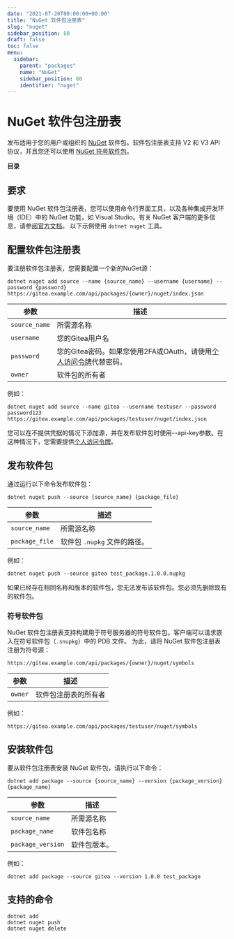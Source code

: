 ```yaml
---
date: "2021-07-20T00:00:00+00:00"
title: "NuGet 软件包注册表"
slug: "nuget"
sidebar_position: 80
draft: false
toc: false
menu:
  sidebar:
    parent: "packages"
    name: "NuGet"
    sidebar_position: 80
    identifier: "nuget"
---
```


# NuGet 软件包注册表

发布适用于您的用户或组织的 [NuGet](https://www.nuget.org/) 软件包。软件包注册表支持 V2 和 V3 API 协议，并且您还可以使用 [NuGet 符号软件包](https://docs.microsoft.com/en-us/nuget/create-packages/symbol-packages-snupkg)。

**目录**

## 要求

要使用 NuGet 软件包注册表，您可以使用命令行界面工具，以及各种集成开发环境（IDE）中的 NuGet 功能，如 Visual Studio。有关 NuGet 客户端的更多信息，请参[阅官方文档](https://docs.microsoft.com/en-us/nuget/install-nuget-client-tools)。
以下示例使用 `dotnet nuget` 工具。

## 配置软件包注册表

要注册软件包注册表，您需要配置一个新的NuGet源：

```shell
dotnet nuget add source --name {source_name} --username {username} --password {password} https://gitea.example.com/api/packages/{owner}/nuget/index.json
```

| 参数          | 描述                                                                                                                                   |
| ------------- | -------------------------------------------------------------------------------------------------------------------------------------- |
| `source_name` | 所需源名称                                                                                                                             |
| `username`    | 您的Gitea用户名                                                                                                                        |
| `password`    | 您的Gitea密码。如果您使用2FA或OAuth，请使用[个人访问令牌](development/api-usage.md#通过-api-认证)代替密码。 |
| `owner`       | 软件包的所有者                                                                                                                         |

例如：

```shell
dotnet nuget add source --name gitea --username testuser --password password123 https://gitea.example.com/api/packages/testuser/nuget/index.json
```

您可以在不提供凭据的情况下添加源，并在发布软件包时使用--api-key参数。在这种情况下，您需要提供[个人访问令牌](development/api-usage.md#通过-api-认证)。

## 发布软件包

通过运行以下命令发布软件包：

```shell
dotnet nuget push --source {source_name} {package_file}
```

| 参数           | 描述                         |
| -------------- | ---------------------------- |
| `source_name`  | 所需源名称                   |
| `package_file` | 软件包 `.nupkg` 文件的路径。 |

例如：

```shell
dotnet nuget push --source gitea test_package.1.0.0.nupkg
```

如果已经存在相同名称和版本的软件包，您无法发布该软件包。您必须先删除现有的软件包。

### 符号软件包

NuGet 软件包注册表支持构建用于符号服务器的符号软件包。客户端可以请求嵌入在符号软件包（`.snupkg`）中的 PDB 文件。
为此，请将 NuGet 软件包注册表注册为符号源：

```
https://gitea.example.com/api/packages/{owner}/nuget/symbols
```

| 参数    | 描述                 |
| ------- | -------------------- |
| `owner` | 软件包注册表的所有者 |

例如：

```
https://gitea.example.com/api/packages/testuser/nuget/symbols
```

## 安装软件包

要从软件包注册表安装 NuGet 软件包，请执行以下命令：

```shell
dotnet add package --source {source_name} --version {package_version} {package_name}
```

| 参数              | 描述         |
| ----------------- | ------------ |
| `source_name`     | 所需源名称   |
| `package_name`    | 软件包名称   |
| `package_version` | 软件包版本。 |

例如：

```shell
dotnet add package --source gitea --version 1.0.0 test_package
```

## 支持的命令

```
dotnet add
dotnet nuget push
dotnet nuget delete
```
